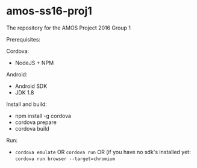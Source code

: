 # amos-ss16-proj1
The repository for the AMOS Project 2016 Group 1

Prerequisites:

Cordova:
- NodeJS + NPM

Android:
- Android SDK
- JDK 1.8

Install and build:

- npm install -g cordova
- cordova prepare
- cordova build

Run:

- `cordova emulate` OR `cordova run` OR (if you have no sdk's installed yet: `cordova run browser --target=chromium`

